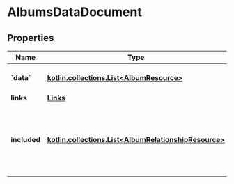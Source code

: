 
# AlbumsDataDocument

## Properties
Name | Type | Description | Notes
------------ | ------------- | ------------- | -------------
**&#x60;data&#x60;** | [**kotlin.collections.List&lt;AlbumResource&gt;**](AlbumResource.md) | document&#39;s primary data | 
**links** | [**Links**](Links.md) |  |  [optional]
**included** | [**kotlin.collections.List&lt;AlbumRelationshipResource&gt;**](AlbumRelationshipResource.md) | array of resource objects that are related to the primary data and/or each other |  [optional]



